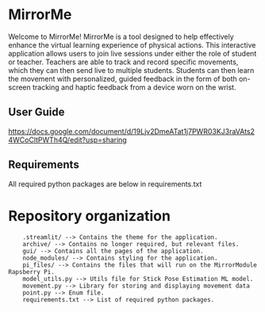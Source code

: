 # MirrorMe
Welcome to MirrorMe! MirrorMe is a tool designed to help effectively enhance the virtual learning experience of physical actions. This interactive application allows users to join live sessions under either the role of student or teacher. Teachers are able to track and record specific movements, which they can then send live to multiple students. Students can then learn the movement with personalized, guided feedback in the form of both on-screen tracking and haptic feedback from a device worn on the wrist.  
## User Guide
https://docs.google.com/document/d/19Ljv2DmeATat1j7PWR03KJ3raVAts24WCoCltPWTh4Q/edit?usp=sharing
## Requirements
All required python packages are below in requirements.txt
# Repository organization
```
    .streamlit/ --> Contains the theme for the application.
    archive/ --> Contains no longer required, but relevant files.
    gui/ --> Contains all the pages of the application.
    node_modules/ --> Contains styling for the application.
    pi_files/ --> Contains the files that will run on the MirrorModule Rapsberry Pi.
    model_utils.py --> Utils file for Stick Pose Estimation ML model.
    movement.py --> Library for storing and displaying movement data
    point.py --> Enum file.
    requirements.txt --> List of required python packages.
```
